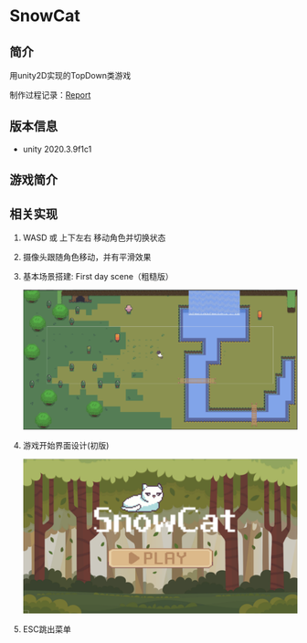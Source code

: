 # SnowCat
## 简介

用unity2D实现的TopDown类游戏

制作过程记录：[Report](./Reports/SnowCat.md)

## 版本信息

+ unity 2020.3.9f1c1

## 游戏简介

## 相关实现

1. WASD 或 上下左右 移动角色并切换状态

2. 摄像头跟随角色移动，并有平滑效果

3. 基本场景搭建: First day scene（粗糙版）

   <img src=".\Reports\readmeAsserts\FristDayScene.png" alt="image-20231215213324479" style="zoom:50%;" />

4. 游戏开始界面设计(初版)

   <img src=".\Reports\readmeAsserts\StartGameScene.png" alt="image-20231215224924146" />

5. ESC跳出菜单

   
